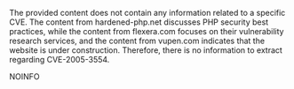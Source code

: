 The provided content does not contain any information related to a specific CVE. The content from hardened-php.net discusses PHP security best practices, while the content from flexera.com focuses on their vulnerability research services, and the content from vupen.com indicates that the website is under construction. Therefore, there is no information to extract regarding CVE-2005-3554.

NOINFO